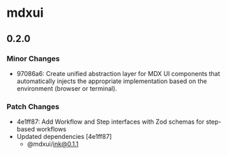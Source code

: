 # mdxui

## 0.2.0

### Minor Changes

- 97086a6: Create unified abstraction layer for MDX UI components that automatically injects the appropriate implementation based on the environment (browser or terminal).

### Patch Changes

- 4e1ff87: Add Workflow and Step interfaces with Zod schemas for step-based workflows
- Updated dependencies [4e1ff87]
  - @mdxui/ink@0.1.1

